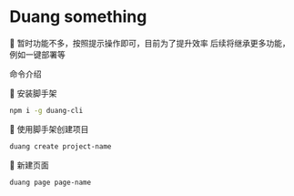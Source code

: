 # Duang something

🌰 暂时功能不多，按照提示操作即可，目前为了提升效率
后续将继承更多功能，例如一键部署等

命令介绍

🍎 安装脚手架
```bash
npm i -g duang-cli
```

🍏 使用脚手架创建项目

```bash
duang create project-name
```

🍌 新建页面
```bash
duang page page-name
```
